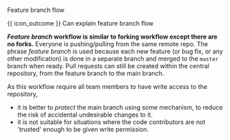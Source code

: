 <span id="title">Feature branch flow</span>

<span id="prereqs"><panel src="../forkingWorkflow/unit-inElsewhere-asFlat.md" boilerplate header="%%{{ icon_prereq }} Revision Control → Forking Workflow%%" popup-url="{{ baseUrl }}/revisionControl/forkingWorkflow" /></span>

<span id="outcomes">{{ icon_outcome }} Can explain feature branch flow</span>

<div id="body">

**_Feature branch_ workflow is similar to forking workflow except there are no forks.** Everyone is pushing/pulling from the same remote repo. The phrase _feature branch_ is used because each new feature (or bug fix, or any other modification) is done in a separate branch and merged to the `master` branch when ready. Pull requests can still be created within the central repository, from the feature branch to the main branch.

As this workflow require all team members to have write access to the repository,
  * it is better to _protect_ the main branch using some mechanism, to reduce the risk of accidental undesirable changes to it.
  * it is not suitable for situations where the code contributors are not 'trusted' enough to be given write permission.

<pic eager src="{{baseUrl}}/revisionControl/featureBranchFlow/images/diagram.png" height="330" />
<p/>

</div>

<div id="extras">
<include src="resourcesPanel.md" boilerplate/>
</div>
